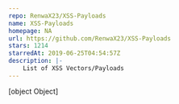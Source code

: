```yaml
---
repo: RenwaX23/XSS-Payloads
name: XSS-Payloads
homepage: NA
url: https://github.com/RenwaX23/XSS-Payloads
stars: 1214
starredAt: 2019-06-25T04:54:57Z
description: |-
    List of XSS Vectors/Payloads 
---
```


[object Object]

